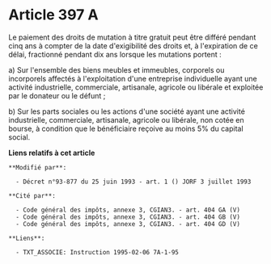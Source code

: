 # Article 397 A

Le paiement des droits de mutation à titre gratuit peut être différé pendant cinq ans à compter de la date d'exigibilité des
droits et, à l'expiration de ce délai, fractionné pendant dix ans lorsque les mutations portent :

a) Sur l'ensemble des biens meubles et immeubles, corporels ou incorporels affectés à l'exploitation d'une entreprise
individuelle ayant une activité industrielle, commerciale, artisanale, agricole ou libérale et exploitée par le donateur ou
le défunt ;

b) Sur les parts sociales ou les actions d'une société ayant une activité industrielle, commerciale, artisanale, agricole ou
libérale, non cotée en bourse, à condition que le bénéficiaire reçoive au moins 5% du capital social.

**Liens relatifs à cet article**

	**Modifié par**:

	  - Décret n°93-877 du 25 juin 1993 - art. 1 () JORF 3 juillet 1993

	**Cité par**:

	  - Code général des impôts, annexe 3, CGIAN3. - art. 404 GA (V)
	  - Code général des impôts, annexe 3, CGIAN3. - art. 404 GB (V)
	  - Code général des impôts, annexe 3, CGIAN3. - art. 404 GD (V)

	**Liens**:

	  - TXT_ASSOCIE: Instruction 1995-02-06 7A-1-95
